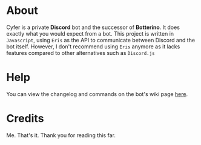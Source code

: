 # About
Cyfer is a private **Discord** bot and the successor of **Botterino**. It does exactly what you would expect from a bot.
This project is written in `Javascript`, using `Eris` as the API to communicate between Discord and the bot itself. However, I don't recommend using `Eris` anymore as it lacks features compared to other alternatives such as `Discord.js`
# Help
You can view the changelog and commands on the bot's wiki page [here](https://github.com/AzzaDeveloper/cyfer-bot/wiki).
# Credits
Me. That's it. Thank you for reading this far.